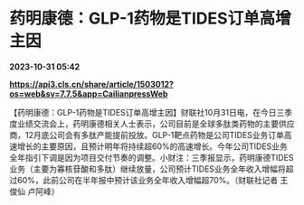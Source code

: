 # 药明康德：GLP-1药物是TIDES订单高增主因

**2023-10-31 05:42**

**https://api3.cls.cn/share/article/1503012?os=web&sv=7.7.5&app=CailianpressWeb**

【药明康德：GLP-1药物是TIDES订单高增主因】财联社10月31日电，在今日三季度业绩交流会上，药明康德相关人士表示，公司目前是全球多肽类药物的主要供应商，12月底公司会有多肽产能提前投放。GLP-1靶点药物是公司TIDES业务订单高速增长的主要原因，且预计明年将持续超60%的高速增长。今年公司TIDES业务全年指引下调是因为项目交付节奏的调整。小财注：三季报显示，药明康德TIDES业务（主要为寡核苷酸和多肽）继续放量，公司预计TIDES业务全年收入增幅将超过60%，此前公司在半年报中预计该业务全年收入增幅超70%。（财联社记者 王俊仙 卢阿峰）
